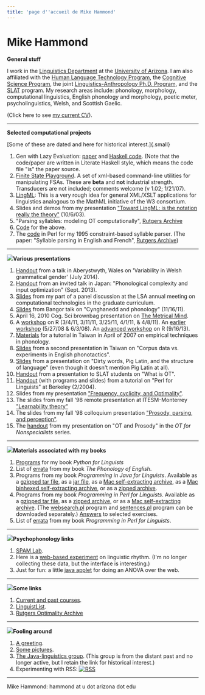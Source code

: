 ```yaml
---
title: 'page d''accueil de Mike Hammond'
---
```


Mike Hammond
============

**General stuff**

I work in the [Linguistics Department](http://linguistics.arizona.edu/) at the [University of Arizona](http://www.arizona.edu/). I am also affiliated with the [Human Language Technology Program](https://linguistics.arizona.edu/master-science-human-language-technology-hlt), the [Cognitive Science Program](https://cogsci.arizona.edu), the joint [Linguistics-Anthropology Ph.D. Program](https://linguistics.arizona.edu/content/joint-phd-anthropology-linguistics-also-known-anli-degree), and the [SLAT](http://slat.arizona.edu) program. My research areas include: phonology, morphology, computational linguistics, English phonology and morphology, poetic meter, psycholinguistics, Welsh, and Scottish Gaelic.

(Click here to see [my current CV](http://www.u.arizona.edu/~hammond/cvanon.pdf)).

------------------------------------------------------------------------

**Selected computational projects**

[Some of these are dated and here for historical interest.]{.small}

1.  Gen with Lazy Evaluation: [paper](lazy.pdf) and [Haskell
    code](lazy.lhs). (Note that the code/paper are written in Literate
    Haskell style, which means the code file \"is\" the paper source.
2.  [Finite State Playground](flbi1.02.tar.gz). A set of xml-based
    command-line utilities for manipulating FSAs. These are **beta** and
    **not** industrial strength. Transducers are not included; comments
    welcome (v 1.02; 1/21/07).
3.  [LingML](http://dingo.sbs.arizona.edu/~hammond/lingml/lingml.html):
    This is a very rough idea for general XML/XSLT applications for
    linguistics analogous to the MathML initiative of the W3 consortium.
4.  Slides and demos from my presentation [\"Toward LingML: is the
    notation really the
    theory\"](http://dingo.sbs.arizona.edu/~hammond/georgia/gindex.html)
    (10/6/03).
5.  \"Parsing syllables: modeling OT computationally\", [Rutgers
    Archive](http://roa.rutgers.edu/)
6.  [Code](http://www.u.arizona.edu/~hammond/mhlocweb) for the above.
7.  The [code](http://www.u.arizona.edu/~hammond/sylpars) in Perl for my
    1995 constraint-based syllable parser. (The paper: \"Syllable
    parsing in English and French\", [Rutgers
    Archive](http://roa.rutgers.edu/))

------------------------------------------------------------------------

![](ball.orange.gif)**Various presentations**

1.  [Handout](gho.pdf) from a talk in Aberystwyth, Wales on
    \'Variability in Welsh grammatical gender\' (July 2014).
2.  [Handout](sapporo.pdf) from an invited talk in Japan: \"Phonological
    complexity and input optimization\" (Sept. 2013).
3.  [Slides](talkLSA12.pdf) from my part of a panel discussion at the
    LSA annual meeting on computational technologies in the graduate
    curriculum.
4.  [Slides](bangor.pdf) from Bangor talk on \"Cynghanedd and
    phonology\" (11/16/11).
5.  April 16, 2010 Cog. Sci brownbag presentation on [The Metrical
    Mind](talk.pdf).
6.  A [workshop](http://dingo.sbs.arizona.edu/~hammond/Rwkshp11/) on R
    (3/4/11, 3/11/11, 3/25/11, 4/1/11, & 4/8/11). An [earlier
    workshop](http://dingo.sbs.arizona.edu/~hammond/Rwkshp/) (5/27/08 &
    6/3/08). An [advanced
    workshop](http://dingo.sbs.arizona.edu/~hammond/andy13/) on R
    (9/16/13).
7.  [Materials](taiwan/taiwan.html) for a tutorial in Taiwan in April of
    2007 on empirical techniques in phonology.
8.  [Slides](taiwan/taitalk.pdf) from a second presentation in Taiwan on
    \"Corpus data vs. experiments in English phonotactics\".
9.  [Slides](http://dingo.sbs.arizona.edu/~hammond/disting.pdf) from a
    presentation on \"Dirty words, Pig Latin, and the structure of
    language\" (even though it doesn\'t mention Pig Latin at all).
10. [Handout](http://dingo.sbs.arizona.edu/~hammond/otslat.pdf) from a
    presentation to SLAT students on \"What is OT\".
11. [Handout](http://dingo.sbs.arizona.edu/~hammond/berkeley.html) (with
    programs and slides) from a tutorial on \"Perl for Linguists\" at
    Berkeley (2/2004).
12. Slides from my presentation [\"Frequency, cyclicity, and
    Optimality\"](http://www.u.arizona.edu/~hammond/kslides.pdf).
13. The slides from my fall \'98 remote presentation at ITESM-Monterrey
    [\"Learnability
    theory\"](http://dingo.sbs.arizona.edu/~hammond/mhw3/mh/learn/index.htm)
14. The slides from my fall \'98 colloquium presentation [\"Prosody,
    parsing, and
    perception\"](http://dingo.sbs.arizona.edu/~hammond/mhw3/mh/colf98/index.htm).
15. The [handout](http://www.u.arizona.edu/~hammond/thursday.html) from
    my presentation on \"OT and Prosody\" in the *OT for Nonspecialists*
    series.

------------------------------------------------------------------------

![](ball.green.gif)**Materials associated with my books**

1.  [Programs](bookcode.zip) for my book *Python for Linguists*
2.  List of [errata](http://www.u.arizona.edu/~hammond/errata.htm) from
    my book *The Phonology of English*.
3.  Programs from my book *Programming in Java for Linguists*. Available
    as a [gzipped tar
    file](http://dingo.sbs.arizona.edu/~hammond/mhw3/mh/javaling/programs.tar.gz),
    as a [jar
    file](http://dingo.sbs.arizona.edu/~hammond/mhw3/mh/javaling/programs.jar),
    as a [Mac self-extracting
    archive](http://dingo.sbs.arizona.edu/~hammond/mhw3/mh/javaling/programs.sea),
    as a [Mac binhexed self-extracting
    archive](http://dingo.sbs.arizona.edu/~hammond/mhw3/mh/javaling/programs.sea.Hqx),
    or as a [zipped
    archive](http://dingo.sbs.arizona.edu/~hammond/mhw3/mh/javaling/Programs.zip).
4.  Programs from my book *Programming in Perl for Linguists*. Available
    as a [gzipped tar
    file](http://dingo.sbs.arizona.edu/~hammond/perlling/perlprog.tar.gz),
    as a [zipped
    archive](http://dingo.sbs.arizona.edu/~hammond/perlling/perlprogs.zip),
    or as a [Mac self-extracting
    archive](http://dingo.sbs.arizona.edu/~hammond/perlling/perlprogs.sit).
    (The
    [websearch.pl](http://dingo.sbs.arizona.edu/~hammond/perlling/websearch.txt)
    program and [sentences.pl](sentences.txt) program can be downloaded
    separately.) [Answers](perlex.zip) to selected exercises.
5.  List of [errata](http://www.u.arizona.edu/~hammond/perlerrata.html)
    from my book *Programming in Perl for Linguists*.

------------------------------------------------------------------------

![](ball.purple.gif)**Psychophonology links**

1.  [SPAM Lab](http://www.u.arizona.edu/~hammond/spamho.html).
2.  Here is a [web-based
    experiment](http://dingo.sbs.arizona.edu/linguistics/mhexp.html) on
    linguistic rhythm. (I\'m no longer collecting these data, but the
    interface is interesting.)
3.  Just for fun: a little [java
    applet](http://dingo.sbs.arizona.edu/~hammond/nwstats/anova.html)
    for doing an ANOVA over the web.

------------------------------------------------------------------------

![](ball.orange.gif)**Some links**

1.  [Current and past
    courses](http://www.u.arizona.edu/~hammond/courses.html).
2.  [LinguistList](http://www.linguistlist.org).
3.  [Rutgers Optimality Archive](http://roa.rutgers.edu)

------------------------------------------------------------------------

![](ball.green.gif)**Fooling around**

1.  [A greeting](http://www.u.arizona.edu/~hammond/greeting.au).
2.  [Some pictures](http://www.u.arizona.edu/~hammond/pictures.html).
3.  [The Java-linguistics
    group](http://www.u.arizona.edu/~hammond/javanotes.html). (This
    group is from the distant past and no longer active, but I retain
    the link for historical interest.)
4.  Experimenting with RSS: [![RSS](xml.gif)](mhrss.xml)

------------------------------------------------------------------------

Mike Hammond: hammond at u dot arizona dot edu
